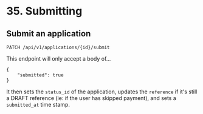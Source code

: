 # 35. Submitting

## Submit an application

`PATCH /api/v1/applications/{id}/submit`

This endpoint will only accept a body of...

    {
        "submitted": true
    }

It then sets the `status_id` of the application, updates the `reference` if it's still a DRAFT reference (ie: if the user has skipped payment), and sets a `submitted_at` time stamp.

